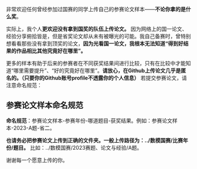
非常欢迎任何曾经参加过国赛的同学上传自己的参赛论文样本——**不论你拿的是什么奖**。  
  
实际上，我个人**更欢迎没有拿到国奖的队伍上传论文。** 因为网络上的国一论文、经验分享俯拾皆是，但是省奖论文却从未有被曝光的可能。我自己备赛时，曾特别想看看那些没有拿到顶奖的论文，**因为光看国一论文，我根本无法知道“得到好结果的作品相比其他究竟好在哪里”。**   
  
更多的样本有助于后来的参赛者在不同获奖结果间进行比较，只有在比较中才能知道“哪里需要提升”、“好的究竟好在哪里”。**请放心，在Github上传论文几乎是匿名的。（只要你的Github账号profile不透露你的个人信息）** 若提交参赛论文，请注意命名规范：
  
## 参赛论文样本命名规范
**命名规范**：参赛论文样本-参赛年份-哪道题目-获奖结果。例如：参赛论文样本-2023-A题-省二。  
  
**也请务必把参赛论文上传到正确的文件夹。一般上传路径为：../数模国赛/比赛年份/题目。** 比如：../数模国赛/2023赛题、论文与经验/A题。  
  
谢谢每一个愿意上传的你。  
